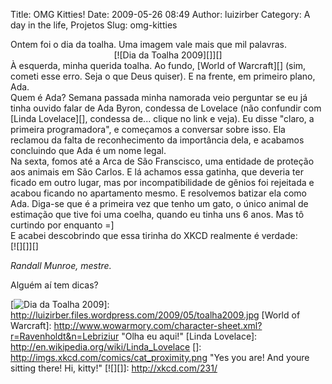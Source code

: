 Title: OMG Kitties!
Date: 2009-05-26 08:49
Author: luizirber
Category: A day in the life, Projetos
Slug: omg-kitties

<div class="mceTemp mceIEcenter" style="text-align:left;">
Ontem foi o dia da toalha. Uma imagem vale mais que mil palavras.

</div>
<div class="mceTemp mceIEcenter" style="text-align:center;">
[![Dia da Toalha 2009][]][]

</div>
<div class="mceTemp mceIEcenter" style="text-align:left;">
À esquerda, minha querida toalha. Ao fundo, [World of Warcraft][] (sim,
cometi esse erro. Seja o que Deus quiser). E na frente, em primeiro
plano, Ada.

</div>
<div class="mceTemp mceIEcenter" style="text-align:left;">
Quem é Ada? Semana passada minha namorada veio perguntar se eu já tinha
ouvido falar de Ada Byron, condessa de Lovelace (não confundir com
[Linda Lovelace][], condessa de... clique no link e veja). Eu disse
"claro, a primeira programadora", e começamos a conversar sobre isso.
Ela reclamou da falta de reconhecimento da importância dela, e acabamos
concluindo que Ada é um nome legal.

</div>
<div class="mceTemp mceIEcenter" style="text-align:left;">
Na sexta, fomos até a Arca de São Franscisco, uma entidade de proteção
aos animais em São Carlos. E lá achamos essa gatinha, que deveria ter
ficado em outro lugar, mas por incompatibilidade de gênios foi rejeitada
e acabou ficando no apartamento mesmo. E resolvemos batizar ela como
Ada. Diga-se que é a primeira vez que tenho um gato, o único animal de
estimação que tive foi uma coelha, quando eu tinha uns 6 anos. Mas tô
curtindo por enquanto =]

</div>
<div class="mceTemp mceIEcenter" style="text-align:left;">
E acabei descobrindo que essa tirinha do XKCD realmente é verdade:

</div>
[![][]][]

*Randall Munroe, mestre.*

Alguém aí tem dicas?

  [Dia da Toalha 2009]: http://luizirber.files.wordpress.com/2009/05/toalha2009.jpg?w=300
    "Dia da Toalha 2009"
  [![Dia da Toalha 2009][]]: http://luizirber.files.wordpress.com/2009/05/toalha2009.jpg
  [World of Warcraft]: http://www.wowarmory.com/character-sheet.xml?r=Ravenholdt&n=Lebriziur
    "Olha eu aqui!"
  [Linda Lovelace]: http://en.wikipedia.org/wiki/Linda_Lovelace
  []: http://imgs.xkcd.com/comics/cat_proximity.png
    "Yes you are!  And youre sitting there!  Hi, kitty!"
  [![][]]: http://xkcd.com/231/
